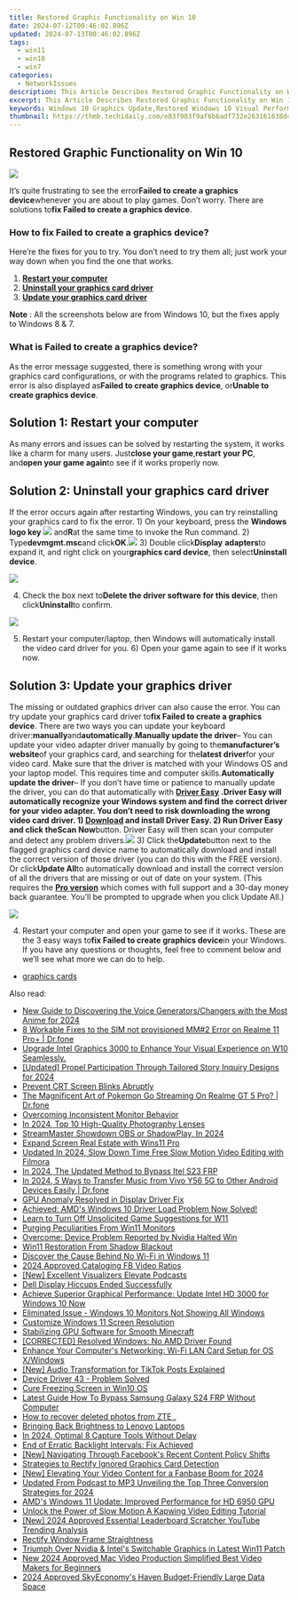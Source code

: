 ```yaml
---
title: Restored Graphic Functionality on Win 10
date: 2024-07-12T00:46:02.896Z
updated: 2024-07-13T00:46:02.896Z
tags:
  - win11
  - win10
  - win7
categories:
  - NetworkIssues
description: This Article Describes Restored Graphic Functionality on Win 10
excerpt: This Article Describes Restored Graphic Functionality on Win 10
keywords: Windows 10 Graphics Update,Restored Windows 10 Visual Performance,Windows 10 Graphic Enhancement,Improved Windows 10 Display Settings,Windows 10 Graphic Optimization,Revived Windows 10 Aesthetics,Windows 10 Restored Graphics Fix
thumbnail: https://thmb.techidaily.com/e83f983f9af6b6adf732e263161638d4efc710da8fc4b32e0850fa910996aed9.jpg
---
```


## Restored Graphic Functionality on Win 10

![](https://images.drivereasy.com/wp-content/uploads/2018/03/img_5aa10d09a7144.png)

It’s quite frustrating to see the error**Failed to create a graphics device**whenever you are about to play games. Don’t worry. There are solutions to**fix Failed to create a graphics device**.

### How to fix Failed to create a graphics device?

Here’re the fixes for you to try. You don’t need to try them all; just work your way down when you find the one that works.

1. [**Restart your computer**](#Way1)
2. [**Uninstall your graphics card driver**](#Way2)
3. [**Update your graphics card driver**](#Way3)

**Note** : All the screenshots below are from Windows 10, but the fixes apply to Windows 8 & 7.

### What is Failed to create a graphics device?

As the error message suggested, there is something wrong with your graphics card configurations, or with the programs related to graphics. This error is also displayed as**Failed to create graphics device**, or**Unable to create graphics device**.

## **Solution 1: Restart your computer**

As many errors and issues can be solved by restarting the system, it works like a charm for many users. Just**close your game**,**restart** **your PC**, and**open your game again**to see if it works properly now.

## **Solution 2: Uninstall your graphics card driver**

If the error occurs again after restarting Windows, you can try reinstalling your graphics card to fix the error. 1) On your keyboard, press the **Windows logo key ![](https://images.drivereasy.com/wp-content/uploads/2017/09/img_59b0b16974940.png)** and**R**at the same time to invoke the Run command. 2) Type**devmgmt.msc**and click**OK**.![](https://images.drivereasy.com/wp-content/uploads/2018/03/img_5aa0d3ef63ef1.png) 3) Double click**Display** **adapters**to expand it, and right click on your**graphics card device**, then select**Uninstall device**.

![](https://images.drivereasy.com/wp-content/uploads/2018/03/img_5aa10a4aacd66.jpg)

4) Check the box next to**Delete the driver software for this device**, then click**Uninstall**to confirm.

![](https://images.drivereasy.com/wp-content/uploads/2018/03/img_5aa10a965966a.png)

5) Restart your computer/laptop, then Windows will automatically install the video card driver for you. 6) Open your game again to see if it works now.

## **Solution 3: Update your graphics driver**

The missing or outdated graphics driver can also cause the error. You can try update your graphics card driver to**fix Failed to create a graphics device**. There are two ways you can update your keyboard driver:**manually**and**automatically**.**Manually update the driver**– You can update your video adapter driver manually by going to the**manufacturer’s website**of your graphics card, and searching for the**latest driver**for your video card. Make sure that the driver is matched with your Windows OS and your laptop model. This requires time and computer skills.**Automatically update the driver**– If you don’t have time or patience to manually update the driver, you can do that automatically with **[Driver Easy](https://tools.techidaily.com/drivereasy/download/) .**Driver Easy will automatically recognize your Windows system and find the correct driver for your video adapter. You don’t need to risk downloading the wrong video card driver. 1) **[Download](https://tools.techidaily.com/drivereasy/download/)** and install Driver Easy. 2) Run Driver Easy and click the**Scan Now**button. Driver Easy will then scan your computer and detect any problem drivers.![](https://images.drivereasy.com/wp-content/uploads/2018/03/img_5aa0d53e5ec14.png) 3) Click the**Update**button next to the flagged graphics card device name to automatically download and install the correct version of those driver (you can do this with the FREE version). Or click**Update All**to automatically download and install the correct version of all the drivers that are missing or out of date on your system. (This requires the **[Pro version](https://tools.techidaily.com/drivereasy/download/)**  which comes with full support and a 30-day money back guarantee. You’ll be prompted to upgrade when you click Update All.)

![](https://images.drivereasy.com/wp-content/uploads/2018/03/img_5aa10ea1b4f5e.jpg)

4) Restart your computer and open your game to see if it works. These are the 3 easy ways to**fix Failed to create graphics device**in your Windows. If you have any questions or thoughts, feel free to comment below and we’ll see what more we can do to help.

* [graphics cards](https://tools.techidaily.com/drivereasy/download/)

<ins class="adsbygoogle"
     style="display:block"
     data-ad-format="autorelaxed"
     data-ad-client="ca-pub-7571918770474297"
     data-ad-slot="1223367746"></ins>



<ins class="adsbygoogle"
     style="display:block"
     data-ad-client="ca-pub-7571918770474297"
     data-ad-slot="8358498916"
     data-ad-format="auto"
     data-full-width-responsive="true"></ins>



<span class="atpl-alsoreadstyle">Also read:</span>
<div><ul>
<li><a href="https://ai-voice-clone.techidaily.com/new-guide-to-discovering-the-voice-generatorschangers-with-the-most-anime-for-2024/"><u>New Guide to Discovering the Voice Generators/Changers with the Most Anime for 2024</u></a></li>
<li><a href="https://howto.techidaily.com/8-workable-fixes-to-the-sim-not-provisioned-mm2-error-on-realme-11-proplus-drfone-by-drfone-fix-android-problems-fix-android-problems/"><u>8 Workable Fixes to the SIM not provisioned MM#2 Error on Realme 11 Pro+ | Dr.fone</u></a></li>
<li><a href="https://network-issues.techidaily.com/upgrade-intel-graphics-3000-to-enhance-your-visual-experience-on-w10-seamlessly/"><u>Upgrade Intel Graphics 3000 to Enhance Your Visual Experience on W10 Seamlessly.</u></a></li>
<li><a href="https://instagram-clips.techidaily.com/updated-propel-participation-through-tailored-story-inquiry-designs-for-2024/"><u>[Updated] Propel Participation Through Tailored Story Inquiry Designs for 2024</u></a></li>
<li><a href="https://network-issues.techidaily.com/prevent-crt-screen-blinks-abruptly/"><u>Prevent CRT Screen Blinks Abruptly</u></a></li>
<li><a href="https://pokemon-go-android.techidaily.com/the-magnificent-art-of-pokemon-go-streaming-on-realme-gt-5-pro-drfone-by-drfone-virtual-android/"><u>The Magnificent Art of Pokemon Go Streaming On Realme GT 5 Pro? | Dr.fone</u></a></li>
<li><a href="https://network-issues.techidaily.com/overcoming-inconsistent-monitor-behavior/"><u>Overcoming Inconsistent Monitor Behavior</u></a></li>
<li><a href="https://some-tips.techidaily.com/in-2024-top-10-high-quality-photography-lenses/"><u>In 2024, Top 10 High-Quality Photography Lenses</u></a></li>
<li><a href="https://screen-activity-recording.techidaily.com/streammaster-showdown-obs-or-shadowplay-in-2024/"><u>StreamMaster Showdown  OBS or ShadowPlay, In 2024</u></a></li>
<li><a href="https://network-issues.techidaily.com/expand-screen-real-estate-with-wins11-pro/"><u>Expand Screen Real Estate with Wins11 Pro</u></a></li>
<li><a href="https://ai-driven-video-production.techidaily.com/updated-in-2024-slow-down-time-free-slow-motion-video-editing-with-filmora/"><u>Updated In 2024, Slow Down Time Free Slow Motion Video Editing with Filmora</u></a></li>
<li><a href="https://bypass-frp.techidaily.com/in-2024-the-updated-method-to-bypass-itel-s23-frp-by-drfone-android/"><u>In 2024, The Updated Method to Bypass Itel S23 FRP</u></a></li>
<li><a href="https://android-transfer.techidaily.com/in-2024-5-ways-to-transfer-music-from-vivo-y56-5g-to-other-android-devices-easily-drfone-by-drfone-transfer-from-android-transfer-from-android/"><u>In 2024, 5 Ways to Transfer Music from Vivo Y56 5G to Other Android Devices Easily | Dr.fone</u></a></li>
<li><a href="https://network-issues.techidaily.com/gpu-anomaly-resolved-in-display-driver-fix/"><u>GPU Anomaly Resolved in Display Driver Fix</u></a></li>
<li><a href="https://network-issues.techidaily.com/achieved-amds-windows-10-driver-load-problem-now-solved/"><u>Achieved: AMD's Windows 10 Driver Load Problem Now Solved!</u></a></li>
<li><a href="https://win11.techidaily.com/learn-to-turn-off-unsolicited-game-suggestions-for-w11/"><u>Learn to Turn Off Unsolicited Game Suggestions for W11</u></a></li>
<li><a href="https://network-issues.techidaily.com/purging-peculiarities-from-win11-monitors/"><u>Purging Peculiarities From Win11 Monitors</u></a></li>
<li><a href="https://network-issues.techidaily.com/overcome-device-problem-reported-by-nvidia-halted-win/"><u>Overcome: Device Problem Reported by Nvidia Halted Win</u></a></li>
<li><a href="https://network-issues.techidaily.com/win11-restoration-from-shadow-blackout/"><u>Win11 Restoration From Shadow Blackout</u></a></li>
<li><a href="https://network-issues.techidaily.com/discover-the-cause-behind-no-wi-fi-in-windows-11/"><u>Discover the Cause Behind No Wi-Fi in Windows 11</u></a></li>
<li><a href="https://facebook-video-files.techidaily.com/2024-approved-cataloging-fb-video-ratios/"><u>2024 Approved  Cataloging FB Video Ratios</u></a></li>
<li><a href="https://some-techniques.techidaily.com/new-excellent-visualizers-elevate-podcasts/"><u>[New] Excellent Visualizers Elevate Podcasts</u></a></li>
<li><a href="https://network-issues.techidaily.com/dell-display-hiccups-ended-successfully/"><u>Dell Display Hiccups Ended Successfully</u></a></li>
<li><a href="https://network-issues.techidaily.com/1719974529267-achieve-superior-graphical-performance-update-intel-hd-3000-for-windows-10-now/"><u>Achieve Superior Graphical Performance: Update Intel HD 3000 for Windows 10 Now</u></a></li>
<li><a href="https://network-issues.techidaily.com/eliminated-issue-windows-10-monitors-not-showing-all-windows/"><u>Eliminated Issue - Windows 10 Monitors Not Showing All Windows</u></a></li>
<li><a href="https://network-issues.techidaily.com/customize-windows-11-screen-resolution/"><u>Customize Windows 11 Screen Resolution</u></a></li>
<li><a href="https://network-issues.techidaily.com/stabilizing-gpu-software-for-smooth-minecraft/"><u>Stabilizing GPU Software for Smooth Minecraft</u></a></li>
<li><a href="https://network-issues.techidaily.com/corrected-resolved-windows-no-amd-driver-found/"><u>[CORRECTED] Resolved Windows: No AMD Driver Found</u></a></li>
<li><a href="https://network-issues.techidaily.com/enhance-your-computers-networking-wi-fi-lan-card-setup-for-os-xwindows/"><u>Enhance Your Computer's Networking: Wi-Fi LAN Card Setup for OS X/Windows</u></a></li>
<li><a href="https://tiktok-clips.techidaily.com/new-audio-transformation-for-tiktok-posts-explained/"><u>[New] Audio Transformation for TikTok Posts Explained</u></a></li>
<li><a href="https://network-issues.techidaily.com/device-driver-43-problem-solved/"><u>Device Driver 43 - Problem Solved</u></a></li>
<li><a href="https://network-issues.techidaily.com/cure-freezing-screen-in-win10-os/"><u>Cure Freezing Screen in Win10 OS</u></a></li>
<li><a href="https://android-frp.techidaily.com/latest-guide-how-to-bypass-samsung-galaxy-s24-frp-without-computer-by-drfone-android/"><u>Latest Guide How To Bypass Samsung Galaxy S24 FRP Without Computer</u></a></li>
<li><a href="https://blog-min.techidaily.com/how-to-recover-deleted-photos-from-zte-by-fonelab-android-recover-photos/"><u>How to recover deleted photos from ZTE .</u></a></li>
<li><a href="https://network-issues.techidaily.com/bringing-back-brightness-to-lenovo-laptops/"><u>Bringing Back Brightness to Lenovo Laptops</u></a></li>
<li><a href="https://screen-recording.techidaily.com/in-2024-optimal-8-capture-tools-without-delay/"><u>In 2024, Optimal 8 Capture Tools Without Delay</u></a></li>
<li><a href="https://network-issues.techidaily.com/end-of-erratic-backlight-intervals-fix-achieved/"><u>End of Erratic Backlight Intervals: Fix Achieved</u></a></li>
<li><a href="https://facebook-video-content.techidaily.com/new-navigating-through-facebooks-recent-content-policy-shifts/"><u>[New] Navigating Through Facebook's Recent Content Policy Shifts</u></a></li>
<li><a href="https://network-issues.techidaily.com/strategies-to-rectify-ignored-graphics-card-detection/"><u>Strategies to Rectify Ignored Graphics Card Detection</u></a></li>
<li><a href="https://facebook-video-footage.techidaily.com/new-elevating-your-video-content-for-a-fanbase-boom-for-2024/"><u>[New] Elevating Your Video Content for a Fanbase Boom for 2024</u></a></li>
<li><a href="https://sound-tweaking.techidaily.com/updated-from-podcast-to-mp3-unveiling-the-top-three-conversion-strategies-for-2024/"><u>Updated From Podcast to MP3 Unveiling the Top Three Conversion Strategies for 2024</u></a></li>
<li><a href="https://network-issues.techidaily.com/amds-windows-11-update-improved-performance-for-hd-6950-gpu/"><u>AMD's Windows 11 Update: Improved Performance for HD 6950 GPU</u></a></li>
<li><a href="https://ai-driven-video-production.techidaily.com/unlock-the-power-of-slow-motion-a-kapwing-video-editing-tutorial/"><u>Unlock the Power of Slow Motion A Kapwing Video Editing Tutorial</u></a></li>
<li><a href="https://facebook-record-videos.techidaily.com/new-2024-approved-essential-leaderboard-scratcher-youtube-trending-analysis/"><u>[New] 2024 Approved  Essential Leaderboard Scratcher  YouTube Trending Analysis</u></a></li>
<li><a href="https://network-issues.techidaily.com/rectify-window-frame-straightness/"><u>Rectify Window Frame Straightness</u></a></li>
<li><a href="https://network-issues.techidaily.com/triumph-over-nvidia-and-intels-switchable-graphics-in-latest-win11-patch/"><u>Triumph Over Nvidia & Intel's Switchable Graphics in Latest Win11 Patch</u></a></li>
<li><a href="https://video-content-creator.techidaily.com/new-2024-approved-mac-video-production-simplified-best-video-makers-for-beginners/"><u>New 2024 Approved Mac Video Production Simplified Best Video Makers for Beginners</u></a></li>
<li><a href="https://extra-skills.techidaily.com/2024-approved-skyeconomys-haven-budget-friendly-large-data-space/"><u>2024 Approved  SkyEconomy's Haven  Budget-Friendly Large Data Space</u></a></li>
</ul></div>
